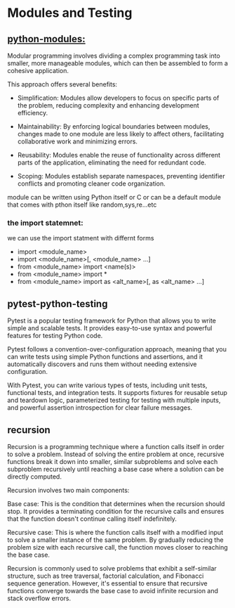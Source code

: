 # Modules and Testing

## [python-modules:](https://realpython.com/python-modules-packages/)
Modular programming involves dividing a complex programming task into smaller, more manageable modules, which can then be assembled to form a cohesive application.

This approach offers several benefits:

- Simplification: Modules allow developers to focus on specific parts of the problem, reducing complexity and enhancing development efficiency.

- Maintainability: By enforcing logical boundaries between modules, changes made to one module are less likely to affect others, facilitating collaborative work and minimizing errors.

- Reusability: Modules enable the reuse of functionality across different parts of the application, eliminating the need for redundant code.

- Scoping: Modules establish separate namespaces, preventing identifier conflicts and promoting cleaner code organization.

module can be written using Python itself or C or can be a default module that comes with pthon itself like random,sys,re...etc

### the import statemnet:
we can use the import statment with differnt forms 
- import <module_name>
- import <module_name>[, <module_name> ...]
- from <module_name> import <name(s)>
- from <module_name> import *
- from <module_name> import <name> as <alt_name>[, <name> as <alt_name> …]


## pytest-python-testing
Pytest is a popular testing framework for Python that allows you to write simple and scalable tests. It provides easy-to-use syntax and powerful features for testing Python code.

Pytest follows a convention-over-configuration approach, meaning that you can write tests using simple Python functions and assertions, and it automatically discovers and runs them without needing extensive configuration.

With Pytest, you can write various types of tests, including unit tests, functional tests, and integration tests. It supports fixtures for reusable setup and teardown logic, parameterized testing for testing with multiple inputs, and powerful assertion introspection for clear failure messages.

## recursion

Recursion is a programming technique where a function calls itself in order to solve a problem. Instead of solving the entire problem at once, recursive functions break it down into smaller, similar subproblems and solve each subproblem recursively until reaching a base case where a solution can be directly computed.

Recursion involves two main components:

Base case: This is the condition that determines when the recursion should stop. It provides a terminating condition for the recursive calls and ensures that the function doesn't continue calling itself indefinitely.

Recursive case: This is where the function calls itself with a modified input to solve a smaller instance of the same problem. By gradually reducing the problem size with each recursive call, the function moves closer to reaching the base case.

Recursion is commonly used to solve problems that exhibit a self-similar structure, such as tree traversal, factorial calculation, and Fibonacci sequence generation. However, it's essential to ensure that recursive functions converge towards the base case to avoid infinite recursion and stack overflow errors.
